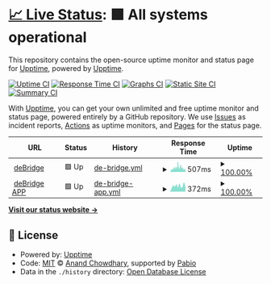 # [📈 Live Status](https://demo.upptime.js.org): <!--live status--> **🟩 All systems operational**

This repository contains the open-source uptime monitor and status page for [Upptime](https://upptime.js.org), powered by [Upptime](https://github.com/upptime/upptime).

[![Uptime CI](https://github.com/deBridge/status/workflows/Uptime%20CI/badge.svg)](https://github.com/deBridge/status/actions?query=workflow%3A%22Uptime+CI%22)
[![Response Time CI](https://github.com/deBridge/status/workflows/Response%20Time%20CI/badge.svg)](https://github.com/deBridge/status/actions?query=workflow%3A%22Response+Time+CI%22)
[![Graphs CI](https://github.com/deBridge/status/workflows/Graphs%20CI/badge.svg)](https://github.com/deBridge/status/actions?query=workflow%3A%22Graphs+CI%22)
[![Static Site CI](https://github.com/deBridge/status/workflows/Static%20Site%20CI/badge.svg)](https://github.com/deBridge/status/actions?query=workflow%3A%22Static+Site+CI%22)
[![Summary CI](https://github.com/deBridge/status/workflows/Summary%20CI/badge.svg)](https://github.com/deBridge/status/actions?query=workflow%3A%22Summary+CI%22)

With [Upptime](https://upptime.js.org), you can get your own unlimited and free uptime monitor and status page, powered entirely by a GitHub repository. We use [Issues](https://github.com/upptime/upptime/issues) as incident reports, [Actions](https://github.com/deBridge/status/actions) as uptime monitors, and [Pages](https://demo.upptime.js.org) for the status page.

<!--start: status pages-->
<!-- This summary is generated by Upptime (https://github.com/upptime/upptime) -->
<!-- Do not edit this manually, your changes will be overwritten -->
<!-- prettier-ignore -->
| URL | Status | History | Response Time | Uptime |
| --- | ------ | ------- | ------------- | ------ |
| <img alt="" src="https://icons.duckduckgo.com/ip3/debridge.finance.ico" height="13"> [deBridge](https://debridge.finance) | 🟩 Up | [de-bridge.yml](https://github.com/rafaeldebridge/status/commits/HEAD/history/de-bridge.yml) | <details><summary><img alt="Response time graph" src="./graphs/de-bridge/response-time-week.png" height="20"> 507ms</summary><br><a href="https://rafaeldebridge.github.io/status/history/de-bridge"><img alt="Response time 507" src="https://img.shields.io/endpoint?url=https%3A%2F%2Fraw.githubusercontent.com%2Frafaeldebridge%2Fstatus%2FHEAD%2Fapi%2Fde-bridge%2Fresponse-time.json"></a><br><a href="https://rafaeldebridge.github.io/status/history/de-bridge"><img alt="24-hour response time 387" src="https://img.shields.io/endpoint?url=https%3A%2F%2Fraw.githubusercontent.com%2Frafaeldebridge%2Fstatus%2FHEAD%2Fapi%2Fde-bridge%2Fresponse-time-day.json"></a><br><a href="https://rafaeldebridge.github.io/status/history/de-bridge"><img alt="7-day response time 507" src="https://img.shields.io/endpoint?url=https%3A%2F%2Fraw.githubusercontent.com%2Frafaeldebridge%2Fstatus%2FHEAD%2Fapi%2Fde-bridge%2Fresponse-time-week.json"></a><br><a href="https://rafaeldebridge.github.io/status/history/de-bridge"><img alt="30-day response time 507" src="https://img.shields.io/endpoint?url=https%3A%2F%2Fraw.githubusercontent.com%2Frafaeldebridge%2Fstatus%2FHEAD%2Fapi%2Fde-bridge%2Fresponse-time-month.json"></a><br><a href="https://rafaeldebridge.github.io/status/history/de-bridge"><img alt="1-year response time 507" src="https://img.shields.io/endpoint?url=https%3A%2F%2Fraw.githubusercontent.com%2Frafaeldebridge%2Fstatus%2FHEAD%2Fapi%2Fde-bridge%2Fresponse-time-year.json"></a></details> | <details><summary><a href="https://rafaeldebridge.github.io/status/history/de-bridge">100.00%</a></summary><a href="https://rafaeldebridge.github.io/status/history/de-bridge"><img alt="All-time uptime 100.00%" src="https://img.shields.io/endpoint?url=https%3A%2F%2Fraw.githubusercontent.com%2Frafaeldebridge%2Fstatus%2FHEAD%2Fapi%2Fde-bridge%2Fuptime.json"></a><br><a href="https://rafaeldebridge.github.io/status/history/de-bridge"><img alt="24-hour uptime 100.00%" src="https://img.shields.io/endpoint?url=https%3A%2F%2Fraw.githubusercontent.com%2Frafaeldebridge%2Fstatus%2FHEAD%2Fapi%2Fde-bridge%2Fuptime-day.json"></a><br><a href="https://rafaeldebridge.github.io/status/history/de-bridge"><img alt="7-day uptime 100.00%" src="https://img.shields.io/endpoint?url=https%3A%2F%2Fraw.githubusercontent.com%2Frafaeldebridge%2Fstatus%2FHEAD%2Fapi%2Fde-bridge%2Fuptime-week.json"></a><br><a href="https://rafaeldebridge.github.io/status/history/de-bridge"><img alt="30-day uptime 100.00%" src="https://img.shields.io/endpoint?url=https%3A%2F%2Fraw.githubusercontent.com%2Frafaeldebridge%2Fstatus%2FHEAD%2Fapi%2Fde-bridge%2Fuptime-month.json"></a><br><a href="https://rafaeldebridge.github.io/status/history/de-bridge"><img alt="1-year uptime 100.00%" src="https://img.shields.io/endpoint?url=https%3A%2F%2Fraw.githubusercontent.com%2Frafaeldebridge%2Fstatus%2FHEAD%2Fapi%2Fde-bridge%2Fuptime-year.json"></a></details>
| <img alt="" src="https://icons.duckduckgo.com/ip3/app.debridge.finance.ico" height="13"> [deBridge APP](https://app.debridge.finance/) | 🟩 Up | [de-bridge-app.yml](https://github.com/rafaeldebridge/status/commits/HEAD/history/de-bridge-app.yml) | <details><summary><img alt="Response time graph" src="./graphs/de-bridge-app/response-time-week.png" height="20"> 372ms</summary><br><a href="https://rafaeldebridge.github.io/status/history/de-bridge-app"><img alt="Response time 372" src="https://img.shields.io/endpoint?url=https%3A%2F%2Fraw.githubusercontent.com%2Frafaeldebridge%2Fstatus%2FHEAD%2Fapi%2Fde-bridge-app%2Fresponse-time.json"></a><br><a href="https://rafaeldebridge.github.io/status/history/de-bridge-app"><img alt="24-hour response time 393" src="https://img.shields.io/endpoint?url=https%3A%2F%2Fraw.githubusercontent.com%2Frafaeldebridge%2Fstatus%2FHEAD%2Fapi%2Fde-bridge-app%2Fresponse-time-day.json"></a><br><a href="https://rafaeldebridge.github.io/status/history/de-bridge-app"><img alt="7-day response time 372" src="https://img.shields.io/endpoint?url=https%3A%2F%2Fraw.githubusercontent.com%2Frafaeldebridge%2Fstatus%2FHEAD%2Fapi%2Fde-bridge-app%2Fresponse-time-week.json"></a><br><a href="https://rafaeldebridge.github.io/status/history/de-bridge-app"><img alt="30-day response time 372" src="https://img.shields.io/endpoint?url=https%3A%2F%2Fraw.githubusercontent.com%2Frafaeldebridge%2Fstatus%2FHEAD%2Fapi%2Fde-bridge-app%2Fresponse-time-month.json"></a><br><a href="https://rafaeldebridge.github.io/status/history/de-bridge-app"><img alt="1-year response time 372" src="https://img.shields.io/endpoint?url=https%3A%2F%2Fraw.githubusercontent.com%2Frafaeldebridge%2Fstatus%2FHEAD%2Fapi%2Fde-bridge-app%2Fresponse-time-year.json"></a></details> | <details><summary><a href="https://rafaeldebridge.github.io/status/history/de-bridge-app">100.00%</a></summary><a href="https://rafaeldebridge.github.io/status/history/de-bridge-app"><img alt="All-time uptime 100.00%" src="https://img.shields.io/endpoint?url=https%3A%2F%2Fraw.githubusercontent.com%2Frafaeldebridge%2Fstatus%2FHEAD%2Fapi%2Fde-bridge-app%2Fuptime.json"></a><br><a href="https://rafaeldebridge.github.io/status/history/de-bridge-app"><img alt="24-hour uptime 100.00%" src="https://img.shields.io/endpoint?url=https%3A%2F%2Fraw.githubusercontent.com%2Frafaeldebridge%2Fstatus%2FHEAD%2Fapi%2Fde-bridge-app%2Fuptime-day.json"></a><br><a href="https://rafaeldebridge.github.io/status/history/de-bridge-app"><img alt="7-day uptime 100.00%" src="https://img.shields.io/endpoint?url=https%3A%2F%2Fraw.githubusercontent.com%2Frafaeldebridge%2Fstatus%2FHEAD%2Fapi%2Fde-bridge-app%2Fuptime-week.json"></a><br><a href="https://rafaeldebridge.github.io/status/history/de-bridge-app"><img alt="30-day uptime 100.00%" src="https://img.shields.io/endpoint?url=https%3A%2F%2Fraw.githubusercontent.com%2Frafaeldebridge%2Fstatus%2FHEAD%2Fapi%2Fde-bridge-app%2Fuptime-month.json"></a><br><a href="https://rafaeldebridge.github.io/status/history/de-bridge-app"><img alt="1-year uptime 100.00%" src="https://img.shields.io/endpoint?url=https%3A%2F%2Fraw.githubusercontent.com%2Frafaeldebridge%2Fstatus%2FHEAD%2Fapi%2Fde-bridge-app%2Fuptime-year.json"></a></details>

<!--end: status pages-->

[**Visit our status website →**](https://demo.upptime.js.org)

## 📄 License

- Powered by: [Upptime](https://github.com/upptime/upptime)
- Code: [MIT](./LICENSE) © [Anand Chowdhary](https://anandchowdhary.com), supported by [Pabio](https://pabio.com)
- Data in the `./history` directory: [Open Database License](https://opendatacommons.org/licenses/odbl/1-0/)
